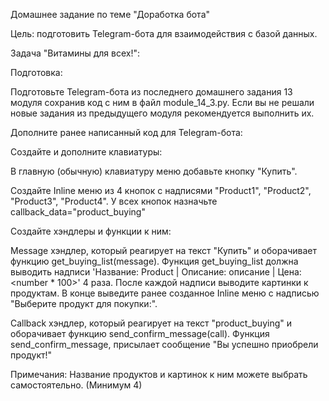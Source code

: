 Домашнее задание по теме "Доработка бота"

Цель: подготовить Telegram-бота для взаимодействия с базой данных.

Задача "Витамины для всех!":

Подготовка:

Подготовьте Telegram-бота из последнего домашнего задания 13 модуля сохранив код с ним в файл module_14_3.py.
Если вы не решали новые задания из предыдущего модуля рекомендуется выполнить их.

Дополните ранее написанный код для Telegram-бота:

Создайте и дополните клавиатуры:

В главную (обычную) клавиатуру меню добавьте кнопку "Купить".

Создайте Inline меню из 4 кнопок с надписями "Product1", "Product2", "Product3", "Product4". У всех кнопок назначьте callback_data="product_buying"

Создайте хэндлеры и функции к ним:

Message хэндлер, который реагирует на текст "Купить" и оборачивает функцию get_buying_list(message).
Функция get_buying_list должна выводить надписи 'Название: Product<number> | Описание: описание <number> | Цена: <number * 100>' 4 раза. После каждой надписи выводите картинки к продуктам. 
В конце выведите ранее созданное Inline меню с надписью "Выберите продукт для покупки:".

Callback хэндлер, который реагирует на текст "product_buying" и оборачивает функцию send_confirm_message(call).
Функция send_confirm_message, присылает сообщение "Вы успешно приобрели продукт!"

Примечания: 
Название продуктов и картинок к ним можете выбрать самостоятельно. (Минимум 4)
